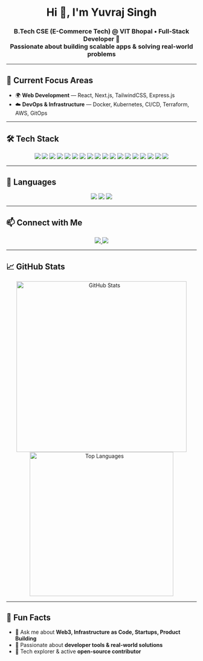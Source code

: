 <h1 align="center">Hi 👋, I'm Yuvraj Singh</h1>
<h3 align="center">
  B.Tech CSE (E-Commerce Tech) @ VIT Bhopal • Full-Stack Developer 🚀 <br/>
  Passionate about building scalable apps & solving real-world problems
</h3>

---

## 🚀 Current Focus Areas
- 🌍 **Web Development** — React, Next.js, TailwindCSS, Express.js  
- ☁️ **DevOps & Infrastructure** — Docker, Kubernetes, CI/CD, Terraform, AWS, GitOps  

---

## 🛠️ Tech Stack

<p align="center">
  <!-- Frontend -->
  <img src="https://img.shields.io/badge/React-20232A?logo=react&logoColor=61DAFB&style=for-the-badge" />
  <img src="https://img.shields.io/badge/Next.js-000000?logo=nextdotjs&logoColor=white&style=for-the-badge" />
  <img src="https://img.shields.io/badge/TypeScript-007ACC?logo=typescript&logoColor=white&style=for-the-badge" />
  <img src="https://img.shields.io/badge/TailwindCSS-06B6D4?logo=tailwindcss&logoColor=white&style=for-the-badge" />

  <!-- Backend -->
  <img src="https://img.shields.io/badge/Node.js-339933?logo=node.js&logoColor=white&style=for-the-badge" />
  <img src="https://img.shields.io/badge/Express.js-000000?logo=express&logoColor=white&style=for-the-badge" />
  <img src="https://img.shields.io/badge/Hono-F24E1E?logo=hono&logoColor=white&style=for-the-badge" />

  <!-- Databases -->
  <img src="https://img.shields.io/badge/PostgreSQL-316192?logo=postgresql&logoColor=white&style=for-the-badge" />
  <img src="https://img.shields.io/badge/MongoDB-47A248?logo=mongodb&logoColor=white&style=for-the-badge" />
  <img src="https://img.shields.io/badge/Prisma-2D3748?logo=prisma&logoColor=white&style=for-the-badge" />

  <!-- DevOps & Tools -->
  <img src="https://img.shields.io/badge/Docker-2496ED?logo=docker&logoColor=white&style=for-the-badge" />
  <img src="https://img.shields.io/badge/Kubernetes-326CE5?logo=kubernetes&logoColor=white&style=for-the-badge" />
  <img src="https://img.shields.io/badge/Terraform-7B42BC?logo=terraform&logoColor=white&style=for-the-badge" />
  <img src="https://img.shields.io/badge/AWS-232F3E?logo=amazon-aws&logoColor=white&style=for-the-badge" />
  <img src="https://img.shields.io/badge/Git-F05032?logo=git&logoColor=white&style=for-the-badge" />
  <img src="https://img.shields.io/badge/GitHub-181717?logo=github&logoColor=white&style=for-the-badge" />
  <img src="https://img.shields.io/badge/Cloudflare-F38020?logo=cloudflare&logoColor=white&style=for-the-badge" />
  <img src="https://img.shields.io/badge/JWT-000000?logo=jsonwebtokens&logoColor=white&style=for-the-badge" />
</p>

---

## 🧠 Languages

<p align="center">
  <img src="https://img.shields.io/badge/TypeScript-3178C6?logo=typescript&logoColor=white&style=flat-square" />
  <img src="https://img.shields.io/badge/JavaScript-F7DF1E?logo=javascript&logoColor=black&style=flat-square" />
  <img src="https://img.shields.io/badge/Rust-000000?logo=rust&logoColor=white&style=flat-square" />
</p>

---

## 📫 Connect with Me

<p align="center">
  <a href="https://linkedin.com/in/yuvrajsingh711" target="_blank">
    <img src="https://img.shields.io/badge/LinkedIn-0077B5?logo=linkedin&logoColor=white&style=for-the-badge" />
  </a>
  <a href="https://leetcode.com/yuvrajjjjjjj" target="_blank">
    <img src="https://img.shields.io/badge/LeetCode-FFA116?logo=leetcode&logoColor=black&style=for-the-badge" />
  </a>
</p>

---

## 📈 GitHub Stats

<p align="center">
  <img src="https://github-readme-stats.vercel.app/api?username=yuvrajnode&show_icons=true&theme=radical" alt="GitHub Stats" width="450" />
  <img src="https://github-readme-stats.vercel.app/api/top-langs/?username=yuvrajnode&layout=compact&theme=radical" alt="Top Languages" width="380" />
</p>

---

## 🧠 Fun Facts
- 💬 Ask me about **Web3, Infrastructure as Code, Startups, Product Building**  
- 🎯 Passionate about **developer tools & real-world solutions**  
- 🧗 Tech explorer & active **open-source contributor**
